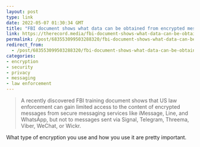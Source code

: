 ```yaml
---
layout: post
type: link
date: 2022-05-07 01:30:34 GMT
title: "FBI document shows what data can be obtained from encrypted messaging apps"
link: https://therecord.media/fbi-document-shows-what-data-can-be-obtained-from-encrypted-messaging-apps/
permalink: /post/683553099503288320/fbi-document-shows-what-data-can-be-obtained-from
redirect_from: 
  - /post/683553099503288320/fbi-document-shows-what-data-can-be-obtained-from
categories:
- encryption
- security
- privacy
- messaging
- law enforcement
---
```

<blockquote>A recently discovered FBI training document shows that US law enforcement can gain limited access to the content of encrypted messages from secure messaging services like iMessage, Line, and WhatsApp, but not to messages sent via Signal, Telegram, Threema, Viber, WeChat, or Wickr.</blockquote>
<p>What type of encryption you use and how you use it are pretty important.</p>